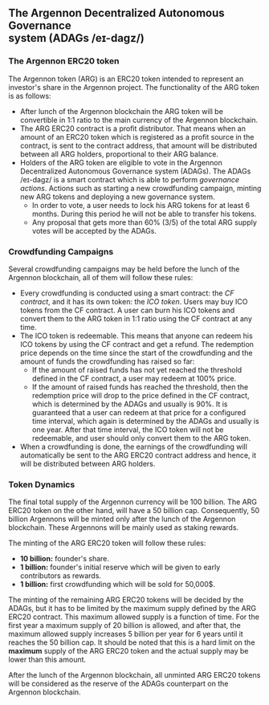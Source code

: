 ## The Argennon Decentralized Autonomous Governance <br>system (ADAGs /eɪ-dagz/)

### The Argennon ERC20 token

The Argennon token (ARG) is an ERC20 token intended to represent an investor's share in the Argennon project. The
functionality of the ARG token is as follows:

- After lunch of the Argennon blockchain the ARG token will be convertible in 1:1 ratio to the main currency of the
  Argennon blockchain.
- The ARG ERC20 contract is a profit distributor. That means when an amount of an ERC20 token which is registered as a
  profit source in the contract, is sent to the contract address, that amount will be distributed between all ARG
  holders, proportional to their ARG balance.
- Holders of the ARG token are eligible to vote in the Argennon Decentralized Autonomous Governance system (ADAGs). The
  ADAGs /eɪ-dagz/ is a smart contract which is able to perform *governance actions*. Actions such as starting a new
  crowdfunding campaign, minting new ARG tokens and deploying a new governance system.
    - In order to vote, a user needs to lock his ARG tokens for at least 6 months. During this period he will not be
      able to transfer his tokens.
    - Any proposal that gets more than 60% (3/5) of the total ARG supply votes will be accepted by the ADAGs.

### Crowdfunding Campaigns

Several crowdfunding campaigns may be held before the lunch of the Argennon blockchain, all of them will follow these
rules:

- Every crowdfunding is conducted using a smart contract: the *CF contract*, and it has its own token: the *ICO token*.
  Users may buy ICO tokens from the CF contract. A user can burn his ICO tokens and convert them to the ARG token in 1:1
  ratio using the CF contract at any time.
- The ICO token is redeemable. This means that anyone can redeem his ICO tokens by using the CF contract and get a
  refund. The redemption price depends on the time since the start of the crowdfunding and the amount of funds the
  crowdfunding has raised so far:
    - If the amount of raised funds has not yet reached the threshold defined in the CF contract, a user may redeem at
      100% price.
    - If the amount of raised funds has reached the threshold, then the redemption price will drop to the price defined
      in the CF contract, which is determined by the ADAGs and usually is 90%. It is guaranteed that a user can redeem
      at that price for a configured time interval, which again is determined by the ADAGs and usually is one year.
      After that time interval, the ICO token will not be redeemable, and user should only convert them to the ARG
      token.
- When a crowdfunding is done, the earnings of the crowdfunding will automatically be sent to the ARG ERC20 contract
  address and hence, it will be distributed between ARG holders.

### Token Dynamics

The final total supply of the Argennon currency will be 100 billion. The ARG ERC20 token on the other hand, will have a
50 billion cap. Consequently, 50 billion Argennons will be minted only after the lunch of the Argennon blockchain. These
Argennons will be mainly used as staking rewards.

The minting of the ARG ERC20 token will follow these rules:

- **10 billion:** founder's share.
- **1 billion:** founder's initial reserve which will be given to early contributors as rewards.
- **1 billion:** first crowdfunding which will be sold for 50,000$.

The minting of the remaining ARG ERC20 tokens will be decided by the ADAGs, but it has to be limited by the maximum
supply defined by the ARG ERC20 contract. This maximum allowed supply is a function of time. For the first year a
maximum supply of 20 billion is allowed, and after that, the maximum allowed supply increases 5 billion per year for 6
years until it reaches the 50 billion cap. It should be noted that this is a hard limit on the **maximum** supply of the
ARG ERC20 token and the actual supply may be lower than this amount.

After the lunch of the Argennon blockchain, all unminted ARG ERC20 tokens will be considered as the reserve of the ADAGs
counterpart on the Argennon blockchain.
